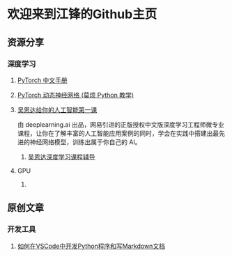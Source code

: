 # 欢迎来到江锋的Github主页

## 资源分享

### 深度学习

1. [PyTorch 中文手册](https://github.com/zergtant/pytorch-handbook) 

2. [PyTorch 动态神经网络 (莫烦 Python 教学)](https://www.bilibili.com/video/av15997678?p=1 )

3. [吴恩达给你的人工智能第一课](https://mooc.study.163.com/smartSpec/detail/1001319001.htm)
   
    由 deeplearning.ai 出品，网易引进的正版授权中文版深度学习工程师微专业课程，让你在了解丰富的人工智能应用案例的同时，学会在实践中搭建出最先进的神经网络模型，训练出属于你自己的 AI。

    1. [吴恩达深度学习课程辅导](https://zhuanlan.zhihu.com/aiclass)

4. GPU

    1. 

## 原创文章

### 开发工具

1. [如何在VSCode中开发Python程序和写Markdown文档](https://github.com/lujiangfeng/Jiangfeng/blob/master/%E5%8E%9F%E5%88%9B%E6%96%87%E7%AB%A0/%E5%A6%82%E4%BD%95%E5%9C%A8VSCode%E4%B8%AD%E5%BC%80%E5%8F%91Python%E7%A8%8B%E5%BA%8F%E5%92%8C%E5%86%99Markdown%E6%96%87%E6%A1%A3/README.md)